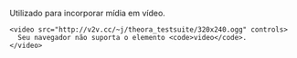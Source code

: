 Utilizado para incorporar mídia em vídeo.

	<video src="http://v2v.cc/~j/theora_testsuite/320x240.ogg" controls>
	  Seu navegador não suporta o elemento <code>video</code>.
	</video>